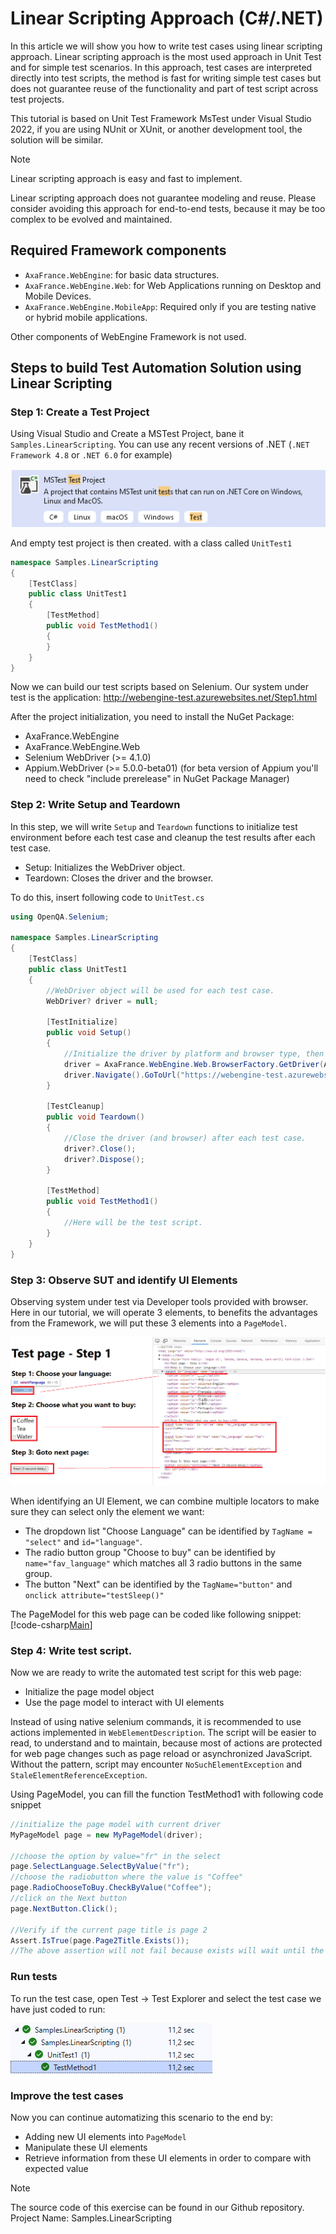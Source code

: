 # Linear Scripting Approach (C#/.NET)
In this article we will show you how to write test cases using linear scripting approach.
Linear scripting approach is the most used approach in Unit Test and for simple test scenarios.
In this approach, test cases are interpreted directly into test scripts, the method is fast for writing simple test cases but does not guarantee reuse of the functionality and part of test script across test projects.

This tutorial is based on Unit Test Framework MsTest under Visual Studio 2022, if you are using NUnit or XUnit, or another development tool, the solution will be similar.

> [!NOTE]
> Linear scripting approach is easy and fast to implement.
>
> Linear scripting approach does not guarantee modeling and reuse. Please consider avoiding this approach for end-to-end tests, because it may be too complex to be evolved and maintained.

## Required Framework components
* `AxaFrance.WebEngine`: for basic data structures.
* `AxaFrance.WebEngine.Web`: for Web Applications running on Desktop and Mobile Devices.
* `AxaFrance.WebEngine.MobileApp`: Required only if you are testing native or hybrid mobile applications.

Other components of WebEngine Framework is not used.

## Steps to build Test Automation Solution using Linear Scripting
### Step 1: Create a Test Project
Using Visual Studio and Create a MSTest Project, bane it `Samples.LinearScripting`.
You can use any recent versions of .NET (`.NET Framework 4.8` or `.NET 6.0` for example)

![Ls Step1 Createproject](../images/ls-step1-createproject.png)

And empty test project is then created. with a class called `UnitTest1`
```csharp
namespace Samples.LinearScripting
{
    [TestClass]
    public class UnitTest1
    {
        [TestMethod]
        public void TestMethod1()
        {
        }
    }
}
```
Now we can build our test scripts based on Selenium. Our system under test is the application: http://webengine-test.azurewebsites.net/Step1.html

After the project initialization, you need to install the NuGet Package:
* AxaFrance.WebEngine
* AxaFrance.WebEngine.Web
* Selenium WebDriver (>= 4.1.0)
* Appium.WebDriver (>= 5.0.0-beta01) (for beta version of Appium you'll need to check "include prerelease" in NuGet Package Manager)

### Step 2: Write Setup and Teardown
In this step, we will write `Setup` and `Teardown` functions to initialize test environment before each test case and cleanup the test results after each test case.

* Setup: Initializes the WebDriver object.
* Teardown: Closes the driver and the browser.

To do this, insert following code to `UnitTest.cs`
```csharp
using OpenQA.Selenium;

namespace Samples.LinearScripting
{
    [TestClass]
    public class UnitTest1
    {
        //WebDriver object will be used for each test case.
        WebDriver? driver = null;

        [TestInitialize]
        public void Setup()
        {
            //Initialize the driver by platform and browser type, then open test application
            driver = AxaFrance.WebEngine.Web.BrowserFactory.GetDriver(AxaFrance.WebEngine.Platform.Windows, AxaFrance.WebEngine.BrowserType.Chrome);
            driver.Navigate().GoToUrl("https://webengine-test.azurewebsites.net/Step1.html");
        }

        [TestCleanup]
        public void Teardown()
        {
            //Close the driver (and browser) after each test case.
            driver?.Close();
            driver?.Dispose();
        }

        [TestMethod]
        public void TestMethod1()
        {
            //Here will be the test script.
        }
    }
}
```

### Step 3: Observe SUT and identify UI Elements

Observing system under test via Developer tools provided with browser. Here in our tutorial, we will operate 3 elements, to benefits the advantages from the Framework, we will put these 3 elements into a `PageModel`.

![Step 3 UI Elements](../images/ls-step3-uielements.png)

When identifying an UI Element, we can combine multiple locators to make sure they can select only the element we want:

* The dropdown list "Choose Language" can be identified by `TagName = "select"` and `id="language"`.
* The radio button group "Choose to buy" can be identified by `name="fav_language"` which matches all 3 radio buttons in the same group.
* The button "Next" can be identified by the `TagName="button"` and `onclick attribute="testSleep()"`

The PageModel for this web page can be coded like following snippet:
[!code-csharp[Main](../../Samples.LinearScripting/MyPageModel.cs "Page Model")]


### Step 4: Write test script.
Now we are ready to write the automated test script for this web page:
* Initialize the page model object
* Use the page model to interact with UI elements

Instead of using native selenium commands, it is recommended to use actions implemented in `WebElementDescription`. The script will be easier to read, to understand and to maintain, because
most of actions are protected for web page changes such as page reload or asynchronized JavaScript. Without the pattern, script may encounter `NoSuchElementException` and `StaleElementReferenceException`. 

Using PageModel, you can fill the function TestMethod1 with following code snippet
```csharp
//initialize the page model with current driver
MyPageModel page = new MyPageModel(driver);

//choose the option by value="fr" in the select
page.SelectLanguage.SelectByValue("fr");
//choose the radiobutton where the value is "Coffee"
page.RadioChooseToBuy.CheckByValue("Coffee");
//click on the Next button
page.NextButton.Click();

//Verify if the current page title is page 2 
Assert.IsTrue(page.Page2Title.Exists());
//The above assertion will not fail because exists will wait until the second page has loaded within the timeout

```

### Run tests
To run the test case, open Test -> Test Explorer and select the test case we have just coded to run:

![Run Test](../images/ls-run-test.png)


### Improve the test cases
Now you can continue automatizing this scenario to the end by:
* Adding new UI elements into `PageModel`
* Manipulate these UI elements
* Retrieve information from these UI elements in order to compare with expected value

> [!NOTE]
> The source code of this exercise can be found in our Github repository.
> Project Name: Samples.LinearScripting


